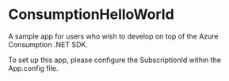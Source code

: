 # ConsumptionHelloWorld
A sample app for users who wish to develop on top of the Azure Consumption .NET SDK.

To set up this app, please configure the SubscriptionId within the App.config file.
